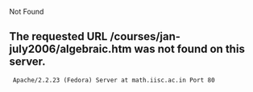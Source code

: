---
---


Not Found

The requested URL /courses/jan-july2006/algebraic.htm was not found on this
server.
-------------------------------------------------------------------------------
     Apache/2.2.23 (Fedora) Server at math.iisc.ac.in Port 80
